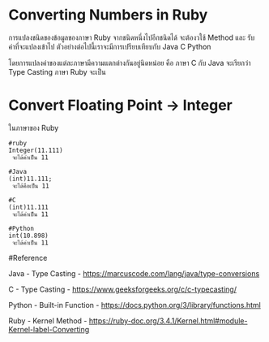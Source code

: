 # Converting Numbers in Ruby

การแปลงชนิดของข้อมูลของภาษา Ruby จากชนิดหนึ่งไปอีกชนิดได้ จะต้องวใช้ Method และ รับค่าที่จะแปลงเข้าไป
ตัวอย่างต่อไปนี้เราจะมีการเปรียบเทียบกับ Java C Python

โดยการแปลงค่าของแต่ละภาษามีความแตกต่างกันอยู่นิดหน่อย คือ 
ภาษา C กับ Java จะเรียกว่า Type Casting
ภาษา Ruby จะเป็น 

# Convert Floating Point -> Integer
ในภาษาของ Ruby
```
#ruby
Integer(11.111)
 จะได้ค่าเป็น 11

#Java
(int)11.111;
 จะได้คือเป็น 11

#C
(int)11.111
 จะได้ค่าเป็น 11

#Python
int(10.898)
 จะได้ค่าเป็น 11
```

#Reference

Java - Type Casting - https://marcuscode.com/lang/java/type-conversions

C - Type Casting - https://www.geeksforgeeks.org/c/c-typecasting/

Python - Built-in Function - https://docs.python.org/3/library/functions.html

Ruby - Kernel Method - https://ruby-doc.org/3.4.1/Kernel.html#module-Kernel-label-Converting
